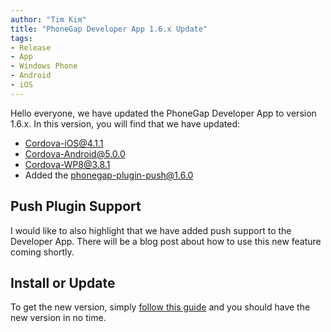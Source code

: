 ```yaml
---
author: "Tim Kim"
title: "PhoneGap Developer App 1.6.x Update"
tags:
- Release
- App
- Windows Phone
- Android
- iOS
---
```


Hello everyone, we have updated the PhoneGap Developer App to version 1.6.x. In this version, you will find that we have updated:

- Cordova-iOS@4.1.1
- Cordova-Android@5.0.0
- Cordova-WP8@3.8.1
- Added the phonegap-plugin-push@1.6.0

## Push Plugin Support
I would like to also highlight that we have added push support to the Developer App. There will be a blog post about how to use this new feature coming shortly.

## Install or Update
To get the new version, simply [follow this guide](http://docs.phonegap.com/references/developer-app/update-version/) and you should have the new version in no time. 




